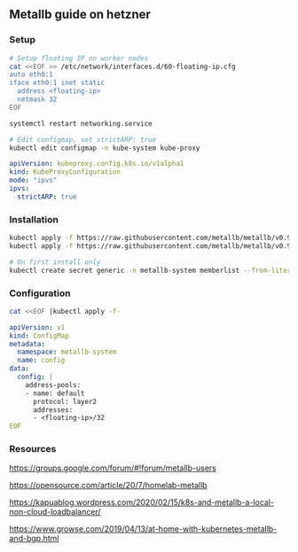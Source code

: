 ## Metallb guide on hetzner

### Setup

```bash
# Setup floating IP on worker nodes
cat <<EOF >> /etc/network/interfaces.d/60-floating-ip.cfg
auto eth0:1
iface eth0:1 inet static
  address <floating-ip>
  netmask 32
EOF

systemctl restart networking.service

# Edit configmap, set strictARP: true 
kubectl edit configmap -n kube-system kube-proxy
```

```yaml
apiVersion: kubeproxy.config.k8s.io/v1alpha1
kind: KubeProxyConfiguration
mode: "ipvs"
ipvs:
  strictARP: true
```

### Installation
```bash
kubectl apply -f https://raw.githubusercontent.com/metallb/metallb/v0.9.3/manifests/namespace.yaml
kubectl apply -f https://raw.githubusercontent.com/metallb/metallb/v0.9.3/manifests/metallb.yaml

# On first install only
kubectl create secret generic -n metallb-system memberlist --from-literal=secretkey="$(openssl rand -base64 128)"
```

### Configuration
```bash
cat <<EOF |kubectl apply -f-
```

```yaml
apiVersion: v1
kind: ConfigMap
metadata:
  namespace: metallb-system
  name: config
data:
  config: |
    address-pools:
    - name: default
      protocol: layer2
      addresses:
      - <floating-ip>/32
EOF
```

### Resources
https://groups.google.com/forum/#!forum/metallb-users

https://opensource.com/article/20/7/homelab-metallb

https://kapuablog.wordpress.com/2020/02/15/k8s-and-metallb-a-local-non-cloud-loadbalancer/

https://www.growse.com/2019/04/13/at-home-with-kubernetes-metallb-and-bgp.html
